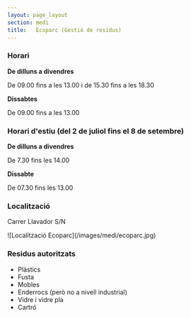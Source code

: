 ```yaml
---
layout: page_layout
section: medi
title:   Ecoparc (Gestió de residus)
---
```

### Horari
**De dilluns a divendres**

De 09.00 fins a les 13.00 i de 15.30 fins a les 18.30

**Dissabtes**

De 09.00 fins a les 13.00

### Horari d'estiu (del 2 de juliol fins el 8 de setembre)
**De dilluns a divendres**

De 7.30 fins les 14.00

**Dissabte**

De 07.30 fins les 13.00

### Localització

Carrer Llavador S/N

<div class="center" markdown="1">
![Localització Ecoparc](/images/medi/ecoparc.jpg)
</div>

### Residus autoritzats
* Plàstics
* Fusta
* Mobles
* Enderrocs (però no a nivell industrial)
* Vidre i vidre pla
* Cartró